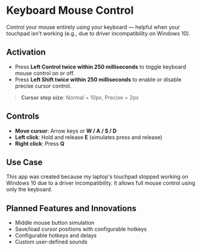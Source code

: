 # Keyboard Mouse Control

Control your mouse entirely using your keyboard — helpful when your touchpad isn't working (e.g., due to driver incompatibility on Windows 10).

## Activation

- Press **Left Control twice within 250 milliseconds** to toggle keyboard mouse control on or off.
- Press **Left Shift twice within 250 milliseconds** to enable or disable precise cursor control.

> **Cursor step size**: Normal = 10px, Precise = 2px

## Controls

- **Move cursor**: Arrow keys or **W / A / S / D**
- **Left click**: Hold and release **E** (simulates press and release)
- **Right click**: Press **Q**

## Use Case

This app was created because my laptop's touchpad stopped working on Windows 10 due to a driver incompatibility. It allows full mouse control using only the keyboard.

## Planned Features and Innovations

- Middle mouse button simulation  
- Save/load cursor positions with configurable hotkeys
- Configurable hotkeys and delays  
- Custom user-defined sounds  

